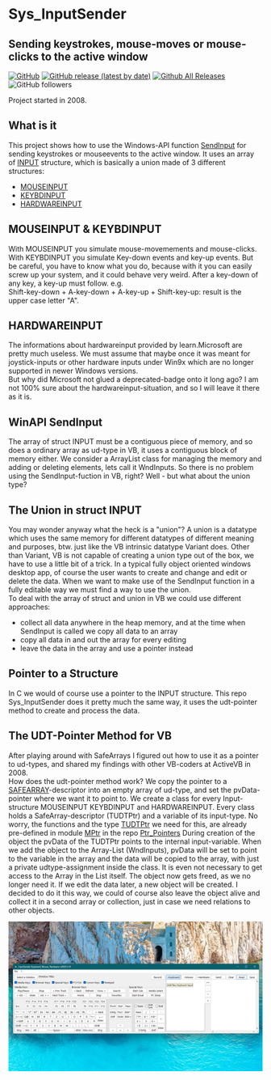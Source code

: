 # Sys_InputSender  
## Sending keystrokes, mouse-moves or mouse-clicks to the active window  

[![GitHub](https://img.shields.io/github/license/OlimilO1402/Sys_InputSender?style=plastic)](https://github.com/OlimilO1402/Sys_InputSender/blob/master/LICENSE) 
[![GitHub release (latest by date)](https://img.shields.io/github/v/release/OlimilO1402/Sys_InputSender?style=plastic)](https://github.com/OlimilO1402/Sys_InputSender/releases/latest)
[![Github All Releases](https://img.shields.io/github/downloads/OlimilO1402/Sys_InputSender/total.svg)](https://github.com/OlimilO1402/Sys_InputSender/releases/download/v2025.5.14/InputSender_v2025.5.14.zip)
![GitHub followers](https://img.shields.io/github/followers/OlimilO1402?style=social)



Project started in 2008.  

What is it
----------
This project shows how to use the Windows-API function [SendInput](https://learn.microsoft.com/en-us/windows/win32/api/winuser/nf-winuser-sendinput) for sending keystrokes or mouseevents to the active window. 
It uses an array of [INPUT](https://learn.microsoft.com/en-us/windows/win32/api/winuser/ns-winuser-input) structure, which is basically a union made of 3 different structures:
* [MOUSEINPUT](https://learn.microsoft.com/en-us/windows/win32/api/winuser/ns-winuser-mouseinput)
* [KEYBDINPUT](https://learn.microsoft.com/en-us/windows/win32/api/winuser/ns-winuser-keybdinput)
* [HARDWAREINPUT](https://learn.microsoft.com/en-us/windows/win32/api/winuser/ns-winuser-hardwareinput)

MOUSEINPUT & KEYBDINPUT
-----------------------
With MOUSEINPUT you simulate mouse-movemements and mouse-clicks. With KEYBDINPUT you simulate Key-down events and key-up events. 
But be careful, you have to know what you do, because with it you can easily screw up your system, and it could behave very weird.
After a key-down of any key, a key-up must follow. e.g.  
Shift-key-down + A-key-down + A-key-up + Shift-key-up: result is the upper case letter "A".

HARDWAREINPUT
-------------
The informations about hardwareinput provided by learn.Microsoft are pretty much useless. We must assume that maybe once it was meant for joystick-inputs or other hardware inputs under Win9x which are no longer supported in newer Windows versions.  
But why did Microsoft not glued a deprecated-badge onto it long ago? I am not 100% sure about the hardwareinput-situation, and so I will leave it there as it is.

WinAPI SendInput
----------------
The array of struct INPUT must be a contiguous piece of memory, and so does a ordinary array as ud-type in VB, it uses a contiguous block of memory either.
We consider a ArrayList class for managing the memory and adding or deleting elements, lets call it WndInputs.
So there is no problem using the SendInput-fuction in VB, right? Well - but what about the union type?

The Union in struct INPUT
-------------------------
You may wonder anyway what the heck is a "union"? A union is a datatype which uses the same memory for different datatypes of different meaning and purposes, btw. just like the VB intrinsic datatype Variant does. Other than Variant, VB is not capable of creating a union type out of the box, we have to use a little bit of a trick.
In a typical fully object oriented windows desktop app, of course the user wants to create and change and edit or delete the data.
When we want to make use of the SendInput function in a fully editable way we must find a way to use the union.  
To deal with the array of struct and union in VB we could use different approaches:  
* collect all data anywhere in the heap memory, and at the time when SendInput is called we copy all data to an array  
* copy all data in and out the array for every editing  
* leave the data in the array and use a pointer instead    

Pointer to a Structure
----------------------
In C we would of course use a pointer to the INPUT structure. This repo Sys_InputSender does it pretty much the same way, it uses the udt-pointer method to create and process the data.

The UDT-Pointer Method for VB
-----------------------------
After playing around with SafeArrays I figured out how to use it as a pointer to ud-types, and shared my findings with other VB-coders at ActiveVB in 2008.  
How does the udt-pointer method work? We copy the pointer to a [SAFEARRAY](https://learn.microsoft.com/en-us/windows/win32/api/oaidl/ns-oaidl-safearray)-descriptor into an empty array of ud-type, and set the pvData-pointer where we want it to point to. 
We create a class for every Input-structure MOUSEINPUT KEYBDINPUT and HARDWAREINPUT. Every class holds a SafeArray-descriptor (TUDTPtr) and a variable of its input-type. No worry, the functions and the type [TUDTPtr](https://github.com/OlimilO1402/Ptr_Pointers/blob/main/Modules/MPtr.bas#L48) we need for this, are already pre-defined in module [MPtr](https://github.com/OlimilO1402/Ptr_Pointers/blob/main/Modules/MPtr.bas) in the repo [Ptr_Pointers](https://github.com/OlimilO1402/Ptr_Pointers)
During creation of the object the pvData of the TUDTPtr points to the internal input-variable. When we add the object to the Array-List (WndInputs), pvData will be set to point to the variable in the array and the data will be copied to the array, with just a private udtype-assignment inside the class. It is even not necessary to get access to the Array in the List itself. The object now gets freed, as we no longer need it. If we edit the data later, a new object will be created. I decided to do it this way, we could of course also leave the object alive and collect it in a second array or collection, just in case we need relations to other objects.

![InputSender Image](Resources/InputSender.png "InputSender Image")
